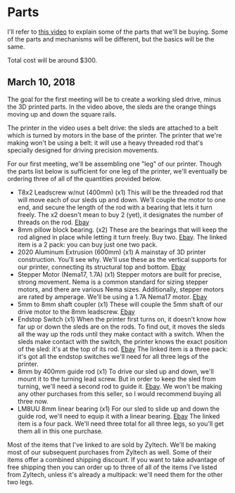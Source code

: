 # Parts

I'll refer to [this video](https://youtu.be/KroO4_xwKcs) to explain some of the parts that we'll be buying. Some of the parts and mechanisms will be different, but the basics will be the same.

Total cost will be around $300.

## March 10, 2018

The goal for the first meeting will be to create a working sled drive, minus the 3D printed parts. In the video above, the sleds are the orange things moving up and down the square rails.

The printer in the video uses a belt drive: the sleds are attached to a belt which is turned by motors in the base of the printer. The printer that we're making won't be using a belt: it will use a heavy threaded rod that's specially designed for driving precision movements.

For our first meeting, we'll be assembling one "leg" of our printer. Though the parts list below is sufficient for one leg of the printer, we'll eventually be ordering three of all of the quantities provided below.

* T8x2 Leadscrew w/nut (400mm) (x1)
  This will be the threaded rod that will move each of our sleds up and down. We'll couple the motor to one end, and secure the length of the rod with a bearing that lets it turn freely. The x2 doesn't mean to buy 2 (yet), it designates the number of threads on the rod. [Ebay](https://www.ebay.com/itm/322001200138?var=510932183194)
* 8mm pillow block bearing. (x2)
  These are the bearings that will keep the rod aligned in place while letting it turn freely. Buy two. [Ebay](https://www.ebay.com/itm/2X-8mm-pillow-block-Self-aligning-bearing-mounted-support-3D-printer-CNC-Reprap-/322008974125). The linked item is a 2 pack: you can buy just one two pack.
* 2020 Aluminum Extrusion (600mm) (x1)
  A mainstay of 3D printer construction. You'll see why. We'll use these as the vertical supports for our printer, connecting its structural top and bottom. [Ebay](https://www.ebay.com/itm/322880737350)
* Stepper Motor (Nema17, 1.7A) (x1)
  Stepper motors are built for precise, strong movement. Nema is a common standard for sizing stepper motors, and there are various Nema sizes. Additionally, stepper motors are rated by amperage. We'll be using a 1.7A Nema17 motor. [Ebay](https://www.ebay.com/itm/321966121485)
* 5mm to 8mm shaft coupler (x1)
  These will couple the 5mm shaft of our drive motor to the 8mm leadscrew. [Ebay](https://www.ebay.com/itm/321966928277)
* Endstop Switch (x1)
  When the printer first turns on, it doesn't know how far up or down the sleds are on the rods. To find out, it moves the sleds all the way up the rods until they make contact with a switch. When the sleds make contact with the switch, the printer knows the exact position of the sled: it's at the top of its rod. [Ebay](http://r.ebay.com/yveNca) The linked item is a three pack: it's got all the endstop switches we'll need for all three legs of the printer.
* 8mm by 400mm guide rod (x1)
  To drive our sled up and down, we'll mount it to the turning lead screw. But in order to keep the sled from turning, we'll need a second rod to guide it. [Ebay](https://www.ebay.com/itm/322454805576). We won't be making any other purchases from this seller, so I would recommend buying all three now.
* LM8UU 8mm linear bearing (x1)
  For our sled to slide up and down the guide rod, we'll need to equip it with a linear bearing. [Ebay](https://www.ebay.com/itm/141843551594) The linked item is a four pack. We'll need three total for all three legs, so you'll get them all in this one purchase.
  
Most of the items that I've linked to are sold by Zyltech. We'll be making most of our subsequent purchases from Zyltech as well. Some of their items offer a combined shipping discount. If you want to take advantage of free shipping then you can order up to three of all of the items I've listed from Zyltech, unless it's already a multipack: we'll need them for the other two legs.

